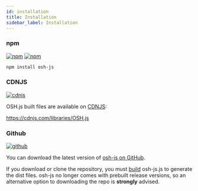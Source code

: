 ```yaml
---
id: installation
title: Installation
sidebar_label: Installation
---
```


### npm
[![npm](https://img.shields.io/npm/v/osh-js.svg?style=flat-square&maxAge=600)](https://npmjs.com/package/osh-js.js)
[![npm](https://img.shields.io/npm/dm/osh-js.svg?style=flat-square&maxAge=600)](https://www.npmjs.com/package/osh-js)

```sh
npm install osh-js 
```

### CDNJS

[![cdnjs](https://img.shields.io/cdnjs/v/osh-js.svg?style=flat-square&maxAge=600)](https://cdnjs.com/libraries/osh-js)

OSH.js built files are available on [CDNJS](https://cdnjs.com/):

https://cdnjs.com/libraries/OSH.js

### Github
[![github](https://img.shields.io/github/release/opensensorhub/osh-js.svg?style=flat-square&maxAge=600)](https://github.com/opensensorhub/osh-js/releases/latest)

You can download the latest version of [osh-js on GitHub](https://github.com/opensensorhub/osh-js/releases/latest).

If you download or clone the repository, you must [build](../developers/contributing.md#building-and-testing) osh-js.js to generate the dist files. osh-js no longer comes with prebuilt release versions, so an alternative option to downloading the repo is **strongly** advised.

